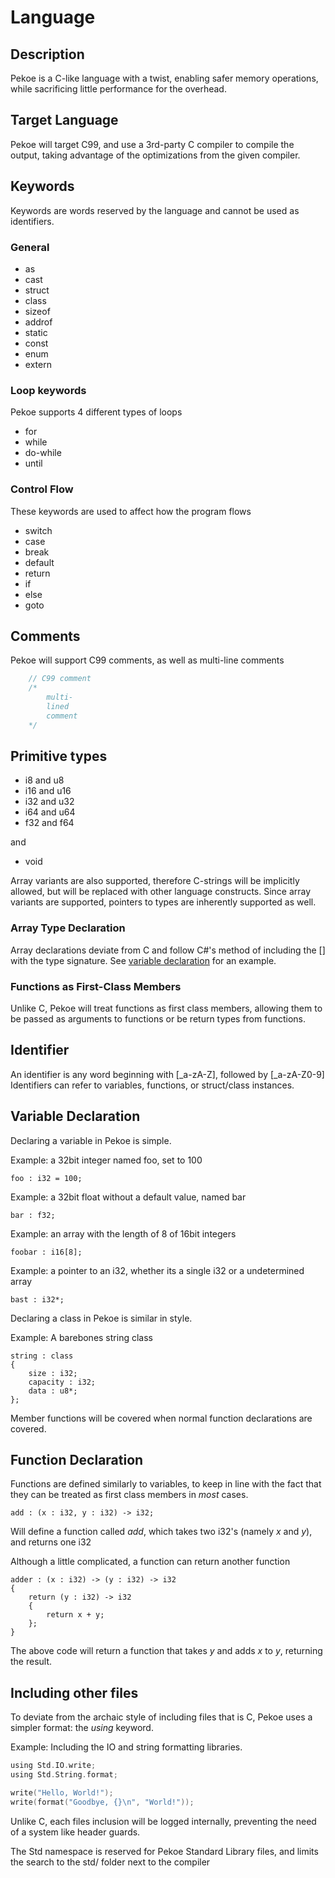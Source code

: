 # Language
## Description
Pekoe is a C-like language with a twist, enabling safer memory operations, while sacrificing little performance for the overhead.

## Target Language
Pekoe will target C99, and use a 3rd-party C compiler to compile the output, taking advantage of the optimizations from the given compiler.

## Keywords
Keywords are words reserved by the language and cannot be used as identifiers.

### General
* as
* cast
* struct
* class
* sizeof
* addrof
* static
* const
* enum
* extern

### Loop keywords
Pekoe supports 4 different types of loops
* for
* while
* do-while
* until

### Control Flow
These keywords are used to affect how the program flows
* switch
* case
* break
* default
* return
* if
* else
* goto

## Comments
Pekoe will support C99 comments, as well as multi-line comments
```c
    // C99 comment
    /* 
        multi-
        lined
        comment
    */
```

## Primitive types
* i8 and u8
* i16 and u16
* i32 and u32
* i64 and u64
* f32 and f64

and
* void


Array variants are also supported, therefore C-strings will be implicitly allowed, but will be replaced with other language constructs.
Since array variants are supported, pointers to types are inherently supported as well.

### Array Type Declaration
Array declarations deviate from C and follow C#'s method of including the [] with the type signature.
See [variable declaration](#VariableDeclaration) for an example.

### Functions as First-Class Members
Unlike C, Pekoe will treat functions as first class members, allowing them to be passed as arguments to functions or be return types from functions.

## Identifier
An identifier is any word beginning with [_a-zA-Z], followed by [_a-zA-Z0-9]
Identifiers can refer to variables, functions, or struct/class instances.

## <a name="VariableDeclaration"></a>Variable Declaration
Declaring a variable in Pekoe is simple.

Example: a 32bit integer named foo, set to 100
```
foo : i32 = 100;
```

Example: a 32bit float without a default value, named bar
```
bar : f32;
```
Example: an array with the length of 8 of 16bit integers
```
foobar : i16[8];
```
Example: a pointer to an i32, whether its a single i32 or a undetermined array
```
bast : i32*;
```

Declaring a class in Pekoe is similar in style.

Example: A barebones string class
```
string : class
{
    size : i32;
    capacity : i32;
    data : u8*;
};
```
Member functions will be covered when normal function declarations are covered.

## <a name="FunctionDeclaration"></a>Function Declaration
Functions are defined similarly to variables, to keep in line with the fact that they can be treated as first class members in *most* cases.
```
add : (x : i32, y : i32) -> i32;
```
Will define a function called *add*, which takes two i32's (namely *x* and *y*), and returns one i32

Although a little complicated, a function can return another function
```
adder : (x : i32) -> (y : i32) -> i32
{
    return (y : i32) -> i32
    {
        return x + y;
    };
}
```
The above code will return a function that takes *y* and adds *x* to *y*, returning the result.

## Including other files
To deviate from the archaic style of including files that is C, Pekoe uses a simpler format:
the *using* keyword.

Example: Including the IO and string formatting libraries.
```c
using Std.IO.write;
using Std.String.format;

write("Hello, World!");
write(format("Goodbye, {}\n", "World!"));
```

Unlike C, each files inclusion will be logged internally, preventing the need of a system like header guards.

The Std namespace is reserved for Pekoe Standard Library files, and limits the search to the std/ folder next to the compiler
